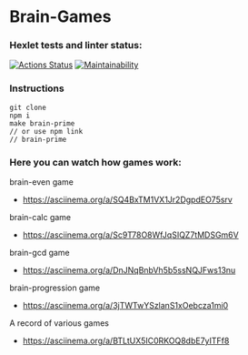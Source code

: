 # Brain-Games

### Hexlet tests and linter status:
[![Actions Status](https://github.com/gonpaul/frontend-project-80/actions/workflows/hexlet-check.yml/badge.svg)](https://github.com/gonpaul/frontend-project-80/actions)
[![Maintainability](https://api.codeclimate.com/v1/badges/7deea9d793410d676c7a/maintainability)](https://codeclimate.com/github/gonpaul/frontend-project-80/maintainability)

### Instructions
```
git clone
npm i
make brain-prime
// or use npm link
// brain-prime
```

### Here you can watch how games work: 
brain-even game
- https://asciinema.org/a/SQ4BxTM1VX1Jr2DgpdEO75srv

brain-calc game
- https://asciinema.org/a/Sc9T78O8WfJqSIQZ7tMDSGm6V 

brain-gcd game
- https://asciinema.org/a/DnJNqBnbVh5b5ssNQJFws13nu

brain-progression game
- https://asciinema.org/a/3jTWTwYSzlanS1xOebcza1mi0 

A record of various games
- https://asciinema.org/a/BTLtUX5IC0RKOQ8dbE7yITFf8